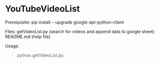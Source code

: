 # YouTubeVideoList

Prerequisite:
pip install --upgrade google-api-python-client

Files:
getVideoList.py (search for videos and append data to google sheet)
README.md (help file)

Usage:
>python getVideoList.py
